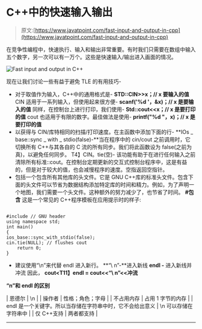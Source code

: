 # C++中的快速输入输出

> 原文:[https://www.javatpoint.com/fast-input-and-output-in-cpp](https://www.javatpoint.com/fast-input-and-output-in-cpp)

在竞争性编程中，快速执行、输入和输出非常重要。有时我们只需要在数组中输入五个数字，另一次可以有一万个。这些是快速输入/输出进入画面的情况。

![Fast input and output in C++](../Images/65ad8b2924a597b1b4016143abb4024b.png)

现在让我们讨论一些有益于避免 TLE 的有用技巧-

*   对于取值作为输入，C++中的通用格式是-
    **STD::CIN>>x；// x 要输入的值**
    CIN 适用于一系列输入，但使用起来很方便-
    **scanf('%d '，&x)；// x 是要输入的值**
    同样，在控制台上进行打印，我们使用-
    **Std::cout<<x；// x 是要打印的值**
    cout 也适用于有限的数字。最佳做法是使用-
    **printf("%d "，x)；// x 是要打印的值**
*   以获得与 CIN/库特相同的扫描/打印速度。在主函数中添加下面的行-
    **IOs _ base::sync _ with _ stdio(false)-**当在程序中的 cin/cout 之前调用时，它切换所有 C++与其各自的 C 流的所有同步。我们将此函数设为 false(之前为真)，以避免任何同步。
    T4】CIN。tie(空)- 该功能有助于在进行任何输入之前清除所有标准::cout。在控制台定期更新的交互式控制台程序中，这是有益的，但是对于较大的值，也会减慢程序的速度。空指返回空指针。
*   包括一个包含所有其他库的头文件。它是 GNU C++库的标准头文件。包含下面的头文件可以节省为数据结构添加特定库的时间和精力。例如，为了声明一个地图，我们需要一个<map>头文件。这种额外的努力减少了，也节省了时间。
    **#包含**
    这是一个常见的 C++程序模板在应用提示时的样子:</map>

```

#include // GNU header 
using namespace std;
int main()
{
ios_base::sync_with_stdio(false);
cin.tie(NULL); // flushes cout
    return 0;
} 
```

*   建议使用“\n”来代替 endl 进入新行。
    **“\ n”-**进入新线
    **endl -** 进入新线并冲流
    因此，
    **cout<T11】endl = cout<<“\ n”<<冲流**

**“n”和 endl 的区别**

| 恩德尔 | \n |
| 操作者 | 性格；角色；字母 |
| 不占用内存 | 占用 1 字节的内存 |
| endl 是一个关键字。所以当存储在字符串中时，它不会给出意义 | \n 可以存储在字符串中 |
| 仅 C++支持 | 两者都支持 |

* * *